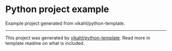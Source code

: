 # Python project example

Example project generated from vikahl/python-template.


---

This project was generated by
[vikahl/python-template](https://github.com/vikahl/python-template). Read more
in template readme on what is included.
